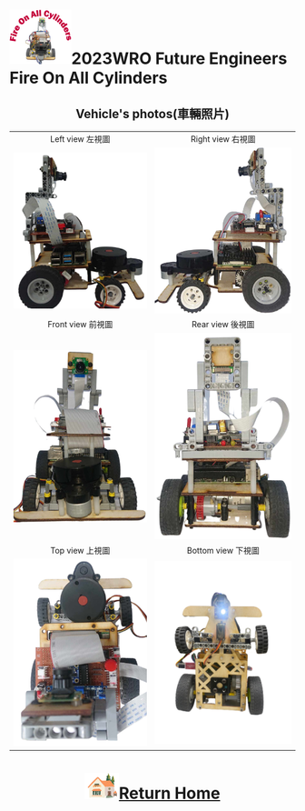 ![LOGO](../other/img/logo.png)2023WRO Future Engineers Fire On All Cylinders  
=====
## <div align="center">Vehicle's photos(車輛照片)</div> 
<div align="center">
<table>
  <tr>
    <td align="center" font size="5">Left view 左視圖</td>
    <td align="center" font size="5">Right view 右視圖</td>
  </tr>
    <tr>
    <td><img src="./img/Left_view.png"  width = "400" alt="Left_view" > </td>
    <td><img src="./img/right_views.png" width = "400" alt="Right_views" ></td>
  </tr>
    <tr>
    <td align="center" font size="5"> Front view 前視圖</td>
    <td align="center" font size="5">Rear view 後視圖 </td>
  </tr>
    </tr>
    <tr>
    <td><img src="./img/front_view.png" width="400" alt="Front_view" ></td>
    <td><img src="./img/Back_view.png" width="400" alt="Rear_view" ></td>
  </tr>
      <tr>
    <td align="center" font size="5">Top view 上視圖</td>
    <td align="center" font size="5">Bottom view 下視圖 </td>
  </tr>
    </tr>
    <tr>
    <td><img src="./img/Top_View.png" width = "300"  alt="Top_View"></td>
    <td> <img src="./img/bottom-view.png" width="400" alt="bottom-view" ></td>
  </tr>
</table>
  
</div> 



# <div align="center">![HOME](../other/img/Home.png)[Return Home](../)</div> 
